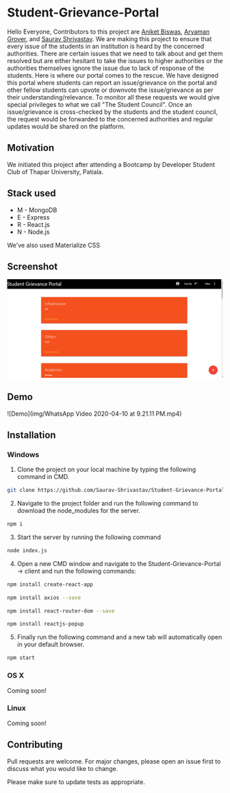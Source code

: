 # Student-Grievance-Portal
Hello Everyone, Contributors to this project are [Aniket Biswas](https://github.com/aniketbiswas21), [Aryaman Grover](https://github.com/Aryaman1706), and [Saurav Shrivastav](https://github.com/Saurav-Shrivastav). 
We are making this project to ensure that every issue of the students in an institution is heard by the concerned authorities.
There are certain issues that we need to talk about and get them resolved but are either hesitant to take the issues to higher authorities or the authorities themselves ignore the issue due to lack of response of the students. 
Here is where our portal comes to the rescue. We have designed this portal where students can report an issue/grievance on the portal and other fellow students can upvote or downvote the issue/grievance as per their understanding/relevance. 
To monitor all these requests we would give special privileges to what we call "The Student Council". 
Once an issue/grievance is cross-checked by the students and the student council, the request would be forwarded to the concerned authorities and regular updates would be shared on the platform.

## Motivation
We initiated this project after attending a Bootcamp by Developer Student Club of Thapar University, Patiala.

## Stack used
* M - MongoDB
* E - Express
* R - React.js
* N - Node.js

We've also used Materialize CSS

## Screenshot

![Screenshot](/img/2020-04-10.png)

## Demo 

![Demo](img/WhatsApp Video 2020-04-10 at 9.21.11 PM.mp4)

## Installation 

### Windows

1. Clone the project on your local machine by typing the following command in CMD.
```bash
git clone https://github.com/Saurav-Shrivastav/Student-Grievance-Portal.git
```

2. Navigate to the project folder and run the following command to download the node_modules for the server.
```bash
npm i
```

3. Start the server by running the following command
```bash
node index.js
```

4. Open a new CMD window and navigate to the Student-Grievance-Portal -> client and run the following commands:
```bash
npm install create-react-app
```

```bash
npm install axios --save
```

```bash
npm install react-router-dom --save
```

```bash
npm install reactjs-popup
```

5. Finally run the following command and a new tab will automatically open in your default browser.
```bash
npm start
```

### OS X
Coming soon!

### Linux 
Coming soon!

## Contributing
Pull requests are welcome. For major changes, please open an issue first to discuss what you would like to change.

Please make sure to update tests as appropriate.

